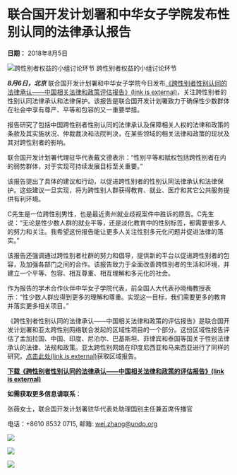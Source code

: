 # 联合国开发计划署和中华女子学院发布性别认同的法律承认报告

**日期：** 2018年8月5日

![跨性别者权益的小组讨论环节](/sites/g/files/zskgke326/files/migration/cn/UNDP-CH-PEG-LGR-1.jpg)
跨性别者权益的小组讨论环节

**_8月6日，北京_** 联合国开发计划署和中华女子学院今日发布[《跨性别者性别认同的法律承认——中国相关法律和政策评估报告》(link is external)](http://www.cn.undp.org/content/china/zh/home/library/democratic_governance/legal-gender-recognition-in-china--a-legal-and-policy-review-.html "(opens in a new window)")，关注跨性别者的性别认同法律承认和法律保护。该报告是联合国开发计划署致力于确保性少数群体在社会中享有尊严、平等和包容的又一重要举措。

报告研究了包括中国跨性别者性别认同的法律承认及保障相关人权的法律和政策的条款及其实施状况、仲裁裁决和法院判决，在某些领域的相关法律和政策的现状及其对跨性别者的影响。

联合国开发计划署代理驻华代表戴文德表示：“性别平等和赋权包括跨性别者在内的弱势群体，对于实现可持续发展目标至关重要。”

该报告提出了具体的建议和行动，以促进跨性别者的性别认同法律承认和法律保护。这些建议一旦实现，将为跨性别人群获得教育、就业、医疗和其它公共服务提供有利环境。

C先生是一位跨性别男性，也是最近贵州就业歧视案件中胜诉的原告。C先生说：“无论是性少数人群的就业平等，还是淡化教育中的性别标签，都需要很多人的努力和关注。我希望这份报告能让更多人关注性别多元化问题并促进法律的落实。”

该报告还强调通过跨性别者社群的努力和倡导，提供新的平台以促进跨性别者的包容，及加强各部门之间的合作。该报告致力于全面改善跨性别者的生活和环境，并建立一个平等、包容、相互尊重、相互理解和多元化的社会。

作为报告的学术合作伙伴中华女子学院代表，前全国人大代表孙晓梅教授表示：“性少数人群应得到更多的理解和尊重。实现这一目标，我们需要更多的教育并落实更多相关项目。”

《跨性别者性别认同的法律承认——中国相关法律和政策的评估报告》是联合国开发计划署和亚太跨性别网络联合发起的区域性项目的一个部分。这份区域性报告评估了孟加拉国、中国、印度、尼泊尔、巴基斯坦、菲律宾和泰国等国关于性别法律承认的法律、法规和政策。亚太跨性别网络在印度尼西亚和马来西亚进行了同样的研究。[点击此处(link is external)](http://www.asia-pacific.undp.org/content/rbap/en/home/library/democratic_governance/hiv_aids/legal-gender-recognition--a-multi-country-legal-and-policy-revie.html "(opens in a new window)")获取区域报告。

**[下载《跨性别者性别认同的法律承认——中国相关法律和政策的评估报告》(link is external)](http://www.cn.undp.org/content/china/zh/home/library/democratic_governance/legal-gender-recognition-in-china--a-legal-and-policy-review-.html "(opens in a new window)")**

**如需获取更多信息请联系**：

张薇女士，联合国开发计划署驻华代表处助理国别主任兼首席传播官

电话：+8610 8532 0715, 邮箱: [wei.zhang@undp.org](mailto:wei.zhang@undp.org)

![ ](/sites/g/files/zskgke326/files/migration/cn/UNDP-CH-PEG-LGR-5.jpg)

![ ](/sites/g/files/zskgke326/files/migration/cn/UNDP-CH-PEG-LGR-3.jpg)

![ ](/sites/g/files/zskgke326/files/migration/cn/UNDP-CH-PEG-LGR-2.jpg)
